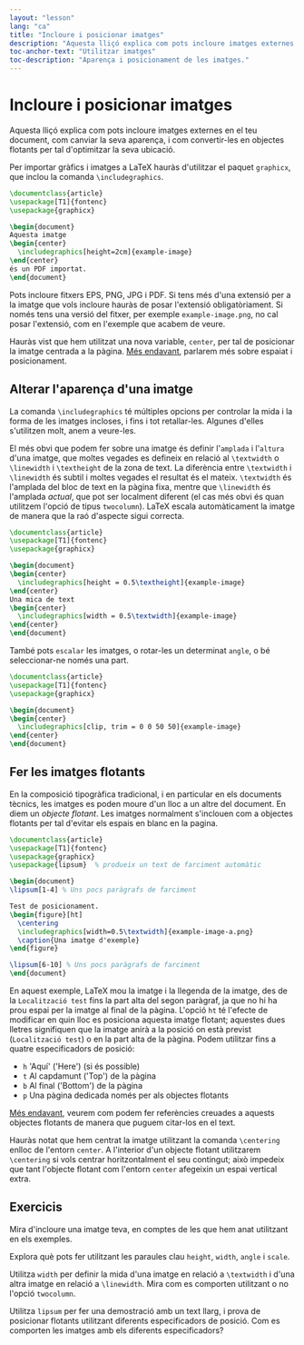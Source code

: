 ```yaml
---
layout: "lesson"
lang: "ca"
title: "Incloure i posicionar imatges"
description: "Aquesta lliçó explica com pots incloure imatges externes en el teu document, com canviar la seva aparença, i com convertir-les en objectes flotants per tal d'optimitzar la seva ubicació en un pdf."
toc-anchor-text: "Utilitzar imatges"
toc-description: "Aparença i posicionament de les imatges."
---
```


# Incloure i posicionar imatges

<span
  class="summary">Aquesta lliçó explica com pots incloure imatges externes en el teu document, com canviar la seva aparença, i com convertir-les en objectes flotants per tal d'optimitzar la seva ubicació.</span>

Per importar gràfics i imatges a LaTeX hauràs d'utilitzar el paquet `graphicx`, que inclou la comanda `\includegraphics`.

```latex
\documentclass{article}
\usepackage[T1]{fontenc}
\usepackage{graphicx}

\begin{document}
Aquesta imatge
\begin{center}
  \includegraphics[height=2cm]{example-image}
\end{center}
és un PDF importat.
\end{document}
```

Pots incloure fitxers EPS, PNG, JPG i PDF. Si tens més d'una extensió per a la imatge que vols incloure hauràs de posar l'extensió obligatòriament. Si només tens una versió del fitxer, per exemple `example-image.png`, no cal posar l'extensió, com en l'exemple que acabem de veure.

Hauràs vist que hem utilitzat una nova variable, `center`, per tal de posicionar la imatge centrada a la pàgina. [Més endavant](lesson-11), parlarem més sobre espaiat i posicionament.

## Alterar l'aparença d'una imatge

La comanda `\includegraphics` té múltiples opcions per controlar la mida i la forma de les imatges incloses, i fins i tot retallar-les. Algunes d'elles s'utilitzen molt, anem a veure-les.

El més obvi que podem fer sobre una imatge és definir l'`amplada` i l'`altura` d'una imatge, que moltes vegades es defineix en relació al `\textwidth` o `\linewidth` i `\textheight` de la zona de text. La diferència entre `\textwidth` i `\linewidth` és subtil i moltes vegades el resultat és el mateix. `\textwidth` és l'amplada del bloc de text en la pàgina fixa, mentre que `\linewidth` és l'amplada _actual_, que pot ser localment diferent (el cas més obvi és quan utilitzem l'opció de tipus `twocolumn`). LaTeX escala automàticament la imatge de manera que la raó d'aspecte sigui correcta.

```latex
\documentclass{article}
\usepackage[T1]{fontenc}
\usepackage{graphicx}

\begin{document}
\begin{center}
  \includegraphics[height = 0.5\textheight]{example-image}
\end{center}
Una mica de text
\begin{center}
  \includegraphics[width = 0.5\textwidth]{example-image}
\end{center}
\end{document}
```

També pots `escalar` les imatges, o rotar-les un determinat `angle`, o bé seleccionar-ne només una part.

```latex
\documentclass{article}
\usepackage[T1]{fontenc}
\usepackage{graphicx}

\begin{document}
\begin{center}
  \includegraphics[clip, trim = 0 0 50 50]{example-image}
\end{center}
\end{document}
```

## Fer les imatges flotants

En la composició tipogràfica tradicional, i en particular en els documents tècnics,
les imatges es poden moure d'un lloc a un altre del document. En diem un *objecte flotant*. Les imatges normalment s'inclouen com a objectes flotants per tal d'evitar els espais en blanc en la pagina.

```latex
\documentclass{article}
\usepackage[T1]{fontenc}
\usepackage{graphicx}
\usepackage{lipsum}  % produeix un text de farciment automàtic

\begin{document}
\lipsum[1-4] % Uns pocs paràgrafs de farciment

Test de posicionament.
\begin{figure}[ht]
  \centering
  \includegraphics[width=0.5\textwidth]{example-image-a.png}
  \caption{Una imatge d'exemple}
\end{figure}

\lipsum[6-10] % Uns pocs paràgrafs de farciment
\end{document}
```

En aquest exemple, LaTeX mou la imatge i la llegenda de la imatge, des de la `Localització
test` fins la part alta del segon paràgraf, ja que no hi ha prou espai per la imatge al final de la pàgina. L'opció `ht` té l'efecte de modificar en quin lloc es posiciona aquesta imatge flotant; aquestes dues lletres signifiquen que la imatge anirà a la posició on està previst (`Localització test`) o en la part alta de la pàgina. Podem utilitzar fins a quatre especificadors de posició:

- `h` 'Aquí' ('Here') (si és possible)
- `t` Al capdamunt ('Top') de la pàgina
- `b` Al final ('Bottom') de la pàgina
- `p` Una pàgina dedicada només per als objectes flotants

[Més endavant](lesson-09), veurem com podem fer referències creuades a aquests objectes flotants
de manera que puguem citar-los en el text.

Hauràs notat que hem centrat la imatge utilitzant la comanda `\centering` enlloc de l'entorn `center`. A l'interior d'un objecte flotant utilitzarem `\centering` si vols centrar horitzontalment el seu contingut; això impedeix que tant l'objecte flotant com l'entorn `center` afegeixin un espai vertical extra.

## Exercicis

Mira d'incloure una imatge teva, en comptes de les que hem anat utilitzant en els exemples.

Explora què pots fer utilitzant les paraules clau `height`, `width`, `angle` i `scale`.

Utilitza `width` per definir la mida d'una imatge en relació a `\textwidth` i d'una altra imatge en relació a `\linewidth`. Mira com es comporten utilitzant o no l'opció `twocolumn`.

Utilitza `lipsum` per fer una demostració amb un text llarg, i prova de posicionar flotants utilitzant diferents especificadors de posició. Com es comporten les imatges amb els diferents especificadors?
